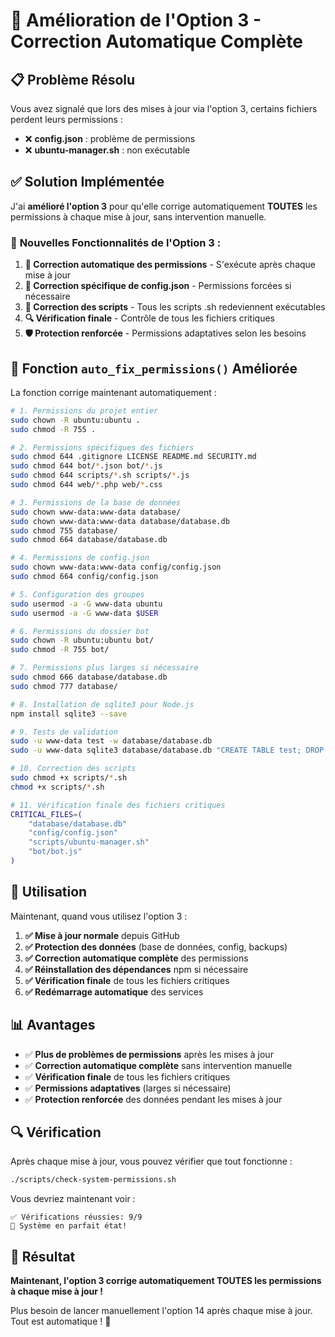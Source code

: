 # 🔧 Amélioration de l'Option 3 - Correction Automatique Complète

## 📋 Problème Résolu

Vous avez signalé que lors des mises à jour via l'option 3, certains fichiers perdent leurs permissions :
- ❌ **config.json** : problème de permissions
- ❌ **ubuntu-manager.sh** : non exécutable

## ✅ Solution Implémentée

J'ai **amélioré l'option 3** pour qu'elle corrige automatiquement **TOUTES** les permissions à chaque mise à jour, sans intervention manuelle.

### 🚀 **Nouvelles Fonctionnalités de l'Option 3 :**

1. **🔧 Correction automatique des permissions** - S'exécute après chaque mise à jour
2. **📄 Correction spécifique de config.json** - Permissions forcées si nécessaire
3. **📜 Correction des scripts** - Tous les scripts .sh redeviennent exécutables
4. **🔍 Vérification finale** - Contrôle de tous les fichiers critiques
5. **🛡️ Protection renforcée** - Permissions adaptatives selon les besoins

## 🔧 Fonction `auto_fix_permissions()` Améliorée

La fonction corrige maintenant automatiquement :

```bash
# 1. Permissions du projet entier
sudo chown -R ubuntu:ubuntu .
sudo chmod -R 755 .

# 2. Permissions spécifiques des fichiers
sudo chmod 644 .gitignore LICENSE README.md SECURITY.md
sudo chmod 644 bot/*.json bot/*.js
sudo chmod 644 scripts/*.sh scripts/*.js
sudo chmod 644 web/*.php web/*.css

# 3. Permissions de la base de données
sudo chown www-data:www-data database/
sudo chown www-data:www-data database/database.db
sudo chmod 755 database/
sudo chmod 664 database/database.db

# 4. Permissions de config.json
sudo chown www-data:www-data config/config.json
sudo chmod 664 config/config.json

# 5. Configuration des groupes
sudo usermod -a -G www-data ubuntu
sudo usermod -a -G www-data $USER

# 6. Permissions du dossier bot
sudo chown -R ubuntu:ubuntu bot/
sudo chmod -R 755 bot/

# 7. Permissions plus larges si nécessaire
sudo chmod 666 database/database.db
sudo chmod 777 database/

# 8. Installation de sqlite3 pour Node.js
npm install sqlite3 --save

# 9. Tests de validation
sudo -u www-data test -w database/database.db
sudo -u www-data sqlite3 database/database.db "CREATE TABLE test; DROP TABLE test;"

# 10. Correction des scripts
sudo chmod +x scripts/*.sh
chmod +x scripts/*.sh

# 11. Vérification finale des fichiers critiques
CRITICAL_FILES=(
    "database/database.db"
    "config/config.json"
    "scripts/ubuntu-manager.sh"
    "bot/bot.js"
)
```

## 🚀 Utilisation

Maintenant, quand vous utilisez l'option 3 :

1. **✅ Mise à jour normale** depuis GitHub
2. **✅ Protection des données** (base de données, config, backups)
3. **✅ Correction automatique complète** des permissions
4. **✅ Réinstallation des dépendances** npm si nécessaire
5. **✅ Vérification finale** de tous les fichiers critiques
6. **✅ Redémarrage automatique** des services

## 📊 Avantages

- ✅ **Plus de problèmes de permissions** après les mises à jour
- ✅ **Correction automatique complète** sans intervention manuelle
- ✅ **Vérification finale** de tous les fichiers critiques
- ✅ **Permissions adaptatives** (larges si nécessaire)
- ✅ **Protection renforcée** des données pendant les mises à jour

## 🔍 Vérification

Après chaque mise à jour, vous pouvez vérifier que tout fonctionne :

```bash
./scripts/check-system-permissions.sh
```

Vous devriez maintenant voir :
```
✅ Vérifications réussies: 9/9
🎉 Système en parfait état!
```

## 🎯 Résultat

**Maintenant, l'option 3 corrige automatiquement TOUTES les permissions à chaque mise à jour !**

Plus besoin de lancer manuellement l'option 14 après chaque mise à jour. Tout est automatique ! 🚀 